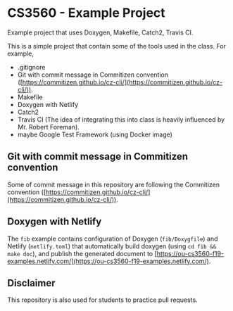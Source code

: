# CS3560 - Example Project

Example project that uses Doxygen, Makefile, Catch2, Travis CI.

This is a simple project that contain some of the tools used in the class. For example,

- .gitignore
- Git with commit message in Commitizen convention ([https://commitizen.github.io/cz-cli/](https://commitizen.github.io/cz-cli/)).
- Makefile
- Doxygen with Netlify
- Catch2
- Travis CI (The idea of integrating this into class is heavily influenced by Mr. Robert Foreman).
- maybe Google Test Framework (using Docker image)

## Git with commit message in Commitizen convention

Some of commit message in this repository are following the Commitizen convention
([https://commitizen.github.io/cz-cli/](https://commitizen.github.io/cz-cli/)).

## Doxygen with Netlify

The `fib` example contains configuration of Doxygen (`fib/Doxygfile`) and Netlify (`netlify.toml`)
that automatically build doxygen (using `cd fib && make doc`), and publish the generated document
to [https://ou-cs3560-f19-examples.netlify.com/](https://ou-cs3560-f19-examples.netlify.com/).

## Disclaimer

This repository is also used for students to practice pull requests.

